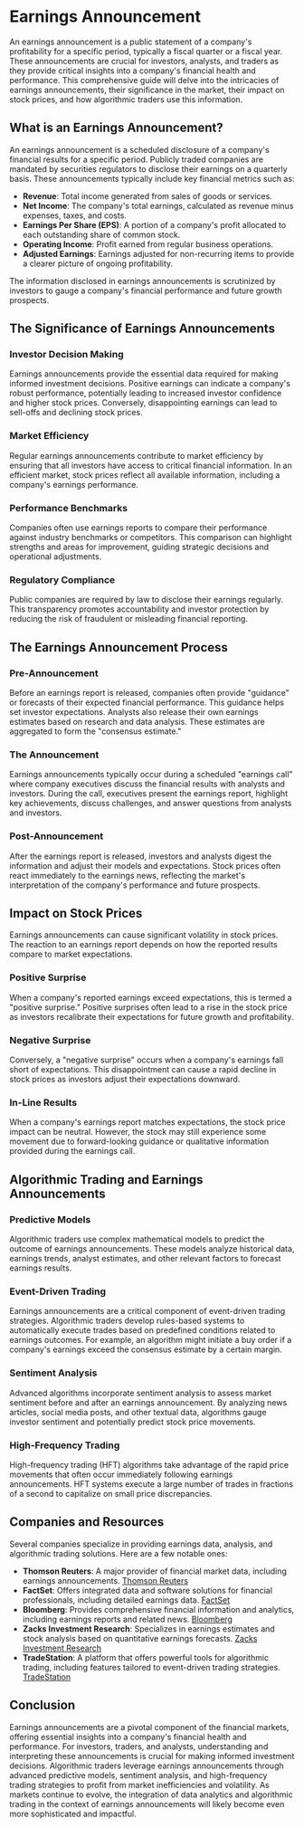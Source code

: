 # Earnings Announcement

An earnings announcement is a public statement of a company's profitability for a specific period, typically a fiscal quarter or a fiscal year. These announcements are crucial for investors, analysts, and traders as they provide critical insights into a company's financial health and performance. This comprehensive guide will delve into the intricacies of earnings announcements, their significance in the market, their impact on stock prices, and how algorithmic traders use this information.

## What is an Earnings Announcement?

An earnings announcement is a scheduled disclosure of a company's financial results for a specific period. Publicly traded companies are mandated by securities regulators to disclose their earnings on a quarterly basis. These announcements typically include key financial metrics such as:

- **Revenue**: Total income generated from sales of goods or services.
- **Net Income**: The company's total earnings, calculated as revenue minus expenses, taxes, and costs.
- **Earnings Per Share (EPS)**: A portion of a company's profit allocated to each outstanding share of common stock.
- **Operating Income**: Profit earned from regular business operations.
- **Adjusted Earnings**: Earnings adjusted for non-recurring items to provide a clearer picture of ongoing profitability.

The information disclosed in earnings announcements is scrutinized by investors to gauge a company's financial performance and future growth prospects. 

## The Significance of Earnings Announcements

### Investor Decision Making

Earnings announcements provide the essential data required for making informed investment decisions. Positive earnings can indicate a company's robust performance, potentially leading to increased investor confidence and higher stock prices. Conversely, disappointing earnings can lead to sell-offs and declining stock prices.

### Market Efficiency

Regular earnings announcements contribute to market efficiency by ensuring that all investors have access to critical financial information. In an efficient market, stock prices reflect all available information, including a company's earnings performance. 

### Performance Benchmarks

Companies often use earnings reports to compare their performance against industry benchmarks or competitors. This comparison can highlight strengths and areas for improvement, guiding strategic decisions and operational adjustments.

### Regulatory Compliance

Public companies are required by law to disclose their earnings regularly. This transparency promotes accountability and investor protection by reducing the risk of fraudulent or misleading financial reporting.

## The Earnings Announcement Process

### Pre-Announcement

Before an earnings report is released, companies often provide "guidance" or forecasts of their expected financial performance. This guidance helps set investor expectations. Analysts also release their own earnings estimates based on research and data analysis. These estimates are aggregated to form the "consensus estimate."

### The Announcement

Earnings announcements typically occur during a scheduled "earnings call" where company executives discuss the financial results with analysts and investors. During the call, executives present the earnings report, highlight key achievements, discuss challenges, and answer questions from analysts and investors.

### Post-Announcement

After the earnings report is released, investors and analysts digest the information and adjust their models and expectations. Stock prices often react immediately to the earnings news, reflecting the market's interpretation of the company's performance and future prospects.

## Impact on Stock Prices

Earnings announcements can cause significant volatility in stock prices. The reaction to an earnings report depends on how the reported results compare to market expectations. 

### Positive Surprise

When a company's reported earnings exceed expectations, this is termed a "positive surprise." Positive surprises often lead to a rise in the stock price as investors recalibrate their expectations for future growth and profitability.

### Negative Surprise

Conversely, a "negative surprise" occurs when a company's earnings fall short of expectations. This disappointment can cause a rapid decline in stock prices as investors adjust their expectations downward.

### In-Line Results

When a company's earnings report matches expectations, the stock price impact can be neutral. However, the stock may still experience some movement due to forward-looking guidance or qualitative information provided during the earnings call.

## Algorithmic Trading and Earnings Announcements

### Predictive Models

Algorithmic traders use complex mathematical models to predict the outcome of earnings announcements. These models analyze historical data, earnings trends, analyst estimates, and other relevant factors to forecast earnings results. 

### Event-Driven Trading

Earnings announcements are a critical component of event-driven trading strategies. Algorithmic traders develop rules-based systems to automatically execute trades based on predefined conditions related to earnings outcomes. For example, an algorithm might initiate a buy order if a company's earnings exceed the consensus estimate by a certain margin.

### Sentiment Analysis

Advanced algorithms incorporate sentiment analysis to assess market sentiment before and after an earnings announcement. By analyzing news articles, social media posts, and other textual data, algorithms gauge investor sentiment and potentially predict stock price movements.

### High-Frequency Trading

High-frequency trading (HFT) algorithms take advantage of the rapid price movements that often occur immediately following earnings announcements. HFT systems execute a large number of trades in fractions of a second to capitalize on small price discrepancies.

## Companies and Resources

Several companies specialize in providing earnings data, analysis, and algorithmic trading solutions. Here are a few notable ones:

- **Thomson Reuters**: A major provider of financial market data, including earnings announcements. [Thomson Reuters](https://www.thomsonreuters.com)
- **FactSet**: Offers integrated data and software solutions for financial professionals, including detailed earnings data. [FactSet](https://www.factset.com)
- **Bloomberg**: Provides comprehensive financial information and analytics, including earnings reports and related news. [Bloomberg](https://www.bloomberg.com)
- **Zacks Investment Research**: Specializes in earnings estimates and stock analysis based on quantitative earnings forecasts. [Zacks Investment Research](https://www.zacks.com)
- **TradeStation**: A platform that offers powerful tools for algorithmic trading, including features tailored to event-driven trading strategies.
[TradeStation](https://www.tradestation.com)

## Conclusion

Earnings announcements are a pivotal component of the financial markets, offering essential insights into a company's financial health and performance. For investors, traders, and analysts, understanding and interpreting these announcements is crucial for making informed investment decisions. Algorithmic traders leverage earnings announcements through advanced predictive models, sentiment analysis, and high-frequency trading strategies to profit from market inefficiencies and volatility. As markets continue to evolve, the integration of data analytics and algorithmic trading in the context of earnings announcements will likely become even more sophisticated and impactful.